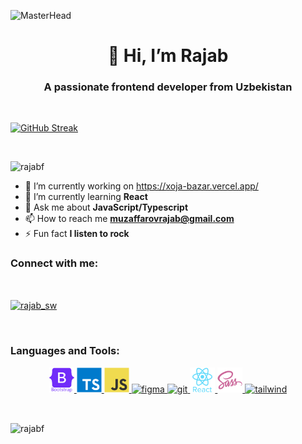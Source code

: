 ![MasterHead](https://firebasestorage.googleapis.com/v0/b/flexi-coding.appspot.com/o/dempgi7-520f8d5f-63d4-4453-8822-dbc149ae27f8.gif?alt=media&token=91c0c7b2-93c3-4029-b011-1a8703c5730d)
<h1 align="center">👋 Hi, I’m Rajab</h1>
<h3 align="center">A passionate frontend developer from Uzbekistan</h3>
<br/>
<p>
  <a href="https://git.io/streak-stats" rel="nofollow"
    ><img
      src="https://camo.githubusercontent.com/af2fab33aa8f5714832965d8e365cf651eb99019a38a645fa9179e6f7ca2946b/68747470733a2f2f73747265616b2d73746174732e64656d6f6c61622e636f6d3f757365723d7368616b68626f7a62656b75736d6f6e6f76"
      alt="GitHub Streak"
      data-canonical-src="https://streak-stats.demolab.com?user=rajabf"
      style="max-width: 100%;"
  /></a>
</p>
<br/>
<p align="left">
  <img
    src="https://komarev.com/ghpvc/?username=rajabf&label=Profile%20views&color=0e75b6&style=flat"
    alt="rajabf"
  />
</p>

- 🔭 I’m currently working on https://xoja-bazar.vercel.app/
- 🌱 I’m currently learning **React**
- 💬 Ask me about **JavaScript/Typescript**
- 📫 How to reach me **muzaffarovrajab@gmail.com**
- ⚡ Fun fact **I listen to rock**

<h3 align="left">Connect with me:</h3>
<br/>
<p align="left">
  <a href="https://instagram.com/rajabfe" target="blank"
    ><img
      align="center"
      src="https://raw.githubusercontent.com/rahuldkjain/github-profile-readme-generator/master/src/images/icons/Social/instagram.svg"
      alt="rajab_sw"
      height="30"
      width="40"
  /></a>
</p>
<br/>
<h3 align="left">Languages and Tools:</h3>
<p align="center">
  <a href="https://getbootstrap.com" target="_blank" rel="noreferrer">
    <img
      src="https://raw.githubusercontent.com/devicons/devicon/master/icons/bootstrap/bootstrap-plain-wordmark.svg"
      alt="bootstrap"
      width="40"
      height="40"
    />
  </a>
  <a href="https://www.typescriptlang.org/" target="_blank" rel="noreferrer">
    <img
      src="https://raw.githubusercontent.com/devicons/devicon/master/icons/typescript/typescript-original.svg"
      alt="typescript"
      width="40"
      height="40"
    />
  </a>
  <a
    href="https://developer.mozilla.org/en-US/docs/Web/JavaScript"
    target="_blank"
    rel="noreferrer"
  >
    <img
      src="https://raw.githubusercontent.com/devicons/devicon/master/icons/javascript/javascript-original.svg"
      alt="javascript"
      width="40"
      height="40"
    />
  </a>
  <a href="https://www.figma.com/" target="_blank" rel="noreferrer">
    <img
      src="https://www.vectorlogo.zone/logos/figma/figma-icon.svg"
      alt="figma"
      width="40"
      height="40"
    />
  </a>
  <a href="https://git-scm.com/" target="_blank" rel="noreferrer">
    <img
      src="https://www.vectorlogo.zone/logos/git-scm/git-scm-icon.svg"
      alt="git"
      width="40"
      height="40"
    />
  </a>
  <a href="https://reactjs.org/" target="_blank" rel="noreferrer">
    <img
      src="https://raw.githubusercontent.com/devicons/devicon/master/icons/react/react-original-wordmark.svg"
      alt="react"
      width="40"
      height="40"
    />
  </a>
  <a href="https://sass-lang.com" target="_blank" rel="noreferrer">
    <img
      src="https://raw.githubusercontent.com/devicons/devicon/master/icons/sass/sass-original.svg"
      alt="sass"
      width="40"
      height="40"
    />
  </a>
  <a href="https://tailwindcss.com/" target="_blank" rel="noreferrer">
    <img
      src="https://www.vectorlogo.zone/logos/tailwindcss/tailwindcss-icon.svg"
      alt="tailwind"
      width="40"
      height="40"
    />
  </a>
</p>
<br/>
<p align="left">
  <img
    align="center"
    src="https://github-readme-stats.vercel.app/api/top-langs?username=rajabf&show_icons=true&locale=en&layout=compact"
    alt="rajabf"
  />
</p>
